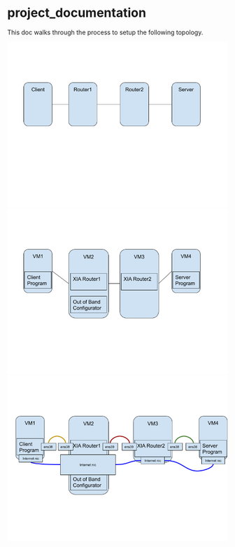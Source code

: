 # project_documentation

This doc walks through the process to setup the following topology.


![overview](diagrams/overview.png)
![vm](diagrams/vm.png)
![detail](diagrams/detail.png)
